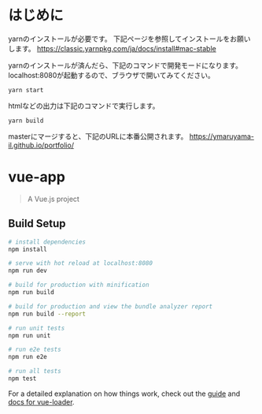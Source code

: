 # はじめに
yarnのインストールが必要です。
下記ページを参照してインストールをお願いします。
https://classic.yarnpkg.com/ja/docs/install#mac-stable

yarnのインストールが済んだら、下記のコマンドで開発モードになります。
localhost:8080が起動するので、ブラウザで開いてみてください。

```
yarn start
```

htmlなどの出力は下記のコマンドで実行します。

```
yarn build
```

masterにマージすると、下記のURLに本番公開されます。
https://ymaruyama-il.github.io/portfolio/

# vue-app

> A Vue.js project

## Build Setup

``` bash
# install dependencies
npm install

# serve with hot reload at localhost:8080
npm run dev

# build for production with minification
npm run build

# build for production and view the bundle analyzer report
npm run build --report

# run unit tests
npm run unit

# run e2e tests
npm run e2e

# run all tests
npm test
```

For a detailed explanation on how things work, check out the [guide](http://vuejs-templates.github.io/webpack/) and [docs for vue-loader](http://vuejs.github.io/vue-loader).

